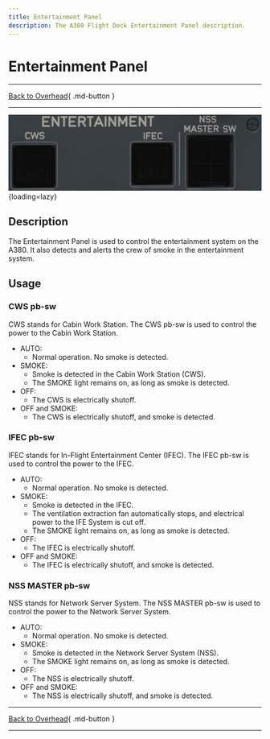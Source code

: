 ```yaml
---
title: Entertainment Panel
description: The A380 Flight Deck Entertainment Panel description.
---
```


# Entertainment Panel

---

[Back to Overhead](../overviews/ovhd.md){ .md-button }

---

![Entertainment Panel](../../../assets/a380x-briefing/flight-deck/ovhd/entertainment-panel.png "Entertainment Panel"){loading=lazy}

## Description

The Entertainment Panel is used to control the entertainment system on the A380.
It also detects and alerts the crew of smoke in the entertainment system.

## Usage

### CWS pb-sw

CWS stands for Cabin Work Station. The CWS pb-sw is used to control the power to the Cabin Work Station.

- AUTO:
    - Normal operation. No smoke is detected.
- SMOKE:
    - Smoke is detected in the Cabin Work Station (CWS).
    - The SMOKE light remains on, as long as smoke is detected.
- OFF:
    - The CWS is electrically shutoff.
- OFF and SMOKE:
    - The CWS is electrically shutoff, and smoke is detected.

### IFEC pb-sw

IFEC stands for In-Flight Entertainment Center (IFEC). The IFEC pb-sw is used to control the power to the IFEC.

- AUTO:
    - Normal operation. No smoke is detected.
- SMOKE:
    - Smoke is detected in the IFEC.
    - The ventilation extraction fan automatically stops, and electrical power to the IFE
    System is cut off.
    - The SMOKE light remains on, as long as smoke is detected.
- OFF:
    - The IFEC is electrically shutoff.
- OFF and SMOKE:
    - The IFEC is electrically shutoff, and smoke is detected.

### NSS MASTER pb-sw

NSS stands for Network Server System. The NSS MASTER pb-sw is used to control the power to the Network Server System.

- AUTO:
    - Normal operation. No smoke is detected.
- SMOKE:
    - Smoke is detected in the Network Server System (NSS).
    - The SMOKE light remains on, as long as smoke is detected.
- OFF:
    - The NSS is electrically shutoff.
- OFF and SMOKE:
    - The NSS is electrically shutoff, and smoke is detected.

---

[Back to Overhead](../overviews/ovhd.md){ .md-button }

---
